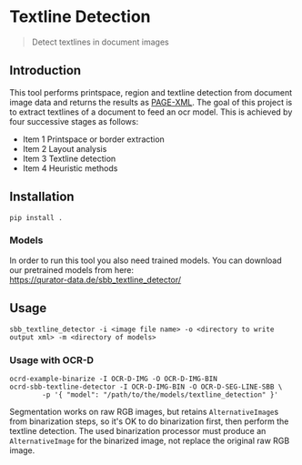 # Textline Detection
> Detect textlines in document images

## Introduction
This tool performs printspace, region and textline detection from document image
data and returns the results as [PAGE-XML](https://github.com/PRImA-Research-Lab/PAGE-XML).
The goal of this project is to extract textlines of a document to feed an ocr model. This is achieved by four successive stages as follows:
* Item 1 Printspace or border extraction
* Item 2 Layout analysis
* Item 3 Textline detection
* Item 4 Heuristic methods

## Installation
`pip install .`

### Models
In order to run this tool you also need trained models. You can download our pretrained models from here:   
https://qurator-data.de/sbb_textline_detector/

## Usage
`sbb_textline_detector -i <image file name> -o <directory to write output xml> -m <directory of models>`

### Usage with OCR-D
~~~
ocrd-example-binarize -I OCR-D-IMG -O OCR-D-IMG-BIN
ocrd-sbb-textline-detector -I OCR-D-IMG-BIN -O OCR-D-SEG-LINE-SBB \
        -p '{ "model": "/path/to/the/models/textline_detection" }'
~~~

Segmentation works on raw RGB images, but retains
`AlternativeImage`s from binarization steps, so it's OK to do
binarization first, then perform the textline detection. The used binarization
processor must produce an `AlternativeImage` for the binarized image, not
replace the original raw RGB image.
